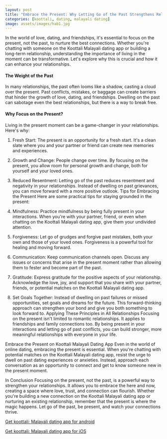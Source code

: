 ```yaml
---
layout: post
title: "Embrace the Present: Why Letting Go of the Past Strengthens Relationships || Koottali Malayali Dating App"
categories: [koottali, dating, malayali dating]
image: assets/images/hab1.jpg
---
```


In the world of love, dating, and friendships, it's essential to focus on the present, not the past, to nurture the best connections. Whether you're chatting with someone on the Koottali Malayali dating app or building a long-term relationship, understanding the importance of living in the moment can be transformative. Let's explore why this is crucial and how it can enhance your relationships.

#### The Weight of the Past

In many relationships, the past often looms like a shadow, casting a cloud over the present. Past conflicts, mistakes, or baggage can create barriers that hinder the growth of love, dating, and friendships. Dwelling on the past can sabotage even the best relationships, but there is a way to break free.

#### Why Focus on the Present?

Living in the present moment can be a game-changer in your relationships. Here's why:

1. Fresh Start: The present is an opportunity for a fresh start. It's a clean slate where you and your partner or friend can create new memories and experiences.
2. Growth and Change: People change over time. By focusing on the present, you allow room for personal growth and change, both for yourself and your loved ones.
3. Reduced Resentment: Letting go of the past reduces resentment and negativity in your relationships. Instead of dwelling on past grievances, you can move forward with a more positive outlook.
   Tips for Embracing the Present
   Here are some practical tips for staying grounded in the present:

4. Mindfulness: Practice mindfulness by being fully present in your interactions. When you're with your partner, friend, or even when chatting on the Koottali Malayali dating app, give them your undivided attention.
5. Forgiveness: Let go of grudges and forgive past mistakes, both your own and those of your loved ones. Forgiveness is a powerful tool for healing and moving forward.
6. Communication: Keep communication channels open. Discuss any issues or concerns that arise in the present moment rather than allowing them to fester and become part of the past.
7. Gratitude: Express gratitude for the positive aspects of your relationship. Acknowledge the love, joy, and support that you share with your partner, friends, or potential matches on the Koottali Malayali dating app.
8. Set Goals Together: Instead of dwelling on past failures or missed opportunities, set goals and dreams for the future. This forward-thinking approach can strengthen your bond and give you both something to look forward to.
   Applying These Principles in All Relationships
   Focusing on the present isn't limited to romantic relationships. It applies to friendships and family connections too. By being present in your interactions and letting go of past conflicts, you can build stronger, more meaningful relationships with everyone in your life.

Embrace the Present on Koottali Malayali Dating App
Even in the world of online dating, embracing the present is essential. When you're chatting with potential matches on the Koottali Malayali dating app, resist the urge to dwell on past dating experiences or anxieties. Instead, approach each conversation as an opportunity to connect and get to know someone new in the present moment.

In Conclusion
Focusing on the present, not the past, is a powerful way to strengthen your relationships. It allows you to embrace the here and now, creating a space where love, trust, and connection can flourish. Whether you're building a new connection on the Koottali Malayali dating app or nurturing an existing relationship, remember that the present is where the magic happens. Let go of the past, be present, and watch your connections thrive.

[Get koottali: Malayali dating app for android](https://play.google.com/store/apps/details?id=com.koottali.app&hl=en_IN&gl=US)

[Get koottali: Malayali dating app for iOS](https://apps.apple.com/us/app/koottali-connect-with-mallus/id6448742453)
